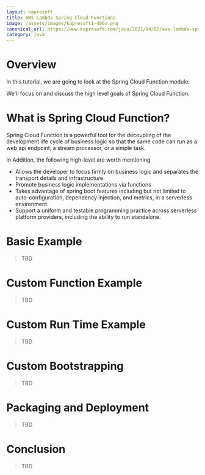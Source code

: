 ```yaml
---
layout: kapresoft
title: AWS Lambda Spring Cloud Functions
image: /assets/images/kapresoft1-400x.png
canonical_url: https://www.kapresoft.com/java/2021/04/02/aws-lambda-springcloud-functions.html
category: java
---
```



# Overview

In this tutorial, we are going to look at the Spring Cloud Function module.

We'll focus on and discuss the high level goals of Spring Cloud Function.

<!--excerpt-->

# What is Spring Cloud Function?

Spring Cloud Function is a powerful tool for the decoupling of the development life cycle of business logic so that the same code can run as a web api endpoint, a stream processor, or a simple task.

In Addition, the following high-level are worth mentioning

- Allows the developer to focus firmly on business logic and separates the transport details and infrastructure.
- Promote business logic implementations via functions
- Takes advantage of spring boot features including but not limited to auto-configuration, dependency injection, and metrics, in a serverless environment
- Support a uniform and testable programming practice across serverless platform providers, including the ability to run standalone.

# Basic Example

>TBD

# Custom Function Example

>TBD

# Custom Run Time Example

>TBD

# Custom Bootstrapping

>TBD

# Packaging and Deployment

>TBD
> 
# Conclusion

>TBD